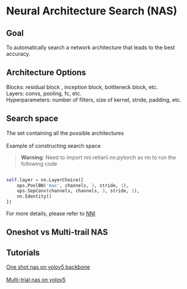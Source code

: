 # Neural Architecture Search (NAS) 

## Goal 
To automatically search a network architecture that leads to the best accuracy. 

## Architecture Options
Blocks: residual block , inception block, bottleneck block, etc. <br>
Layers: convs, pooling, fc, etc.<br>
Hyperparameters: number of filters, size of kernel, stride, padding, etc.<br>

## Search space
The set containing all the possible architectures <br><br>
Example of constructing search space 

> **Warning**: Need to import nni.retiarii.nn.pytorch as nn to run the following code

```python

self.layer = nn.LayerChoice([
    ops.PoolBN('max', channels, 3, stride, 1),
    ops.SepConv(channels, channels, 3, stride, 1),
    nn.Identity()
])
```
For more details, please refer to [NNI](https://nni.readthedocs.io/en/stable/nas/construct_space.html)

## Oneshot vs Multi-trail NAS 


## Tutorials

[One shot nas on yolov5 backbone](./oneshot.md) <br><br>
[Multi-trial nas on yolov5](./multi-trial.md) 
